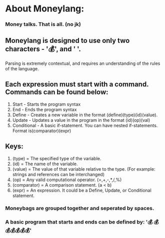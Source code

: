 # About Moneylang:

### Money talks. That is all. (no jk)

## Moneylang is designed to use only two characters - '💰', and ' '.
Parsing is extremely contextual, and requires an
understanding of the rules of the language.

## Each expression must start with a command. Commands can be found below:
1. Start - Starts the program syntax
2. End - Ends the program syntax
3. Define - Creates a new variable in the format (define)(type)(id)(value).
4. Update - Updates a value in the program in the format (id)(op)(val) 
5. Conditional - A basic if-statement. You can have nested if-statements. Format is(comparator)(expr)

## Keys:
1. (type) = The specified type of the variable.
2. (id) = The name of the variable.
3. (value) = The value of that variable relative to the type. (For example: strings and references can be interchanged)
4. (op) = Any valid computational operator. (=,+,-,*,/,%)
5. (comparator) = A comparison statement. (a < b)
6. (expr) = An expression. It could be a Define, Update, or Conditional statement.

### Moneybags are grouped together and seperated by spaces. 
### A basic program that starts and ends can be defined by: '💰 💰💰💰💰💰💰'